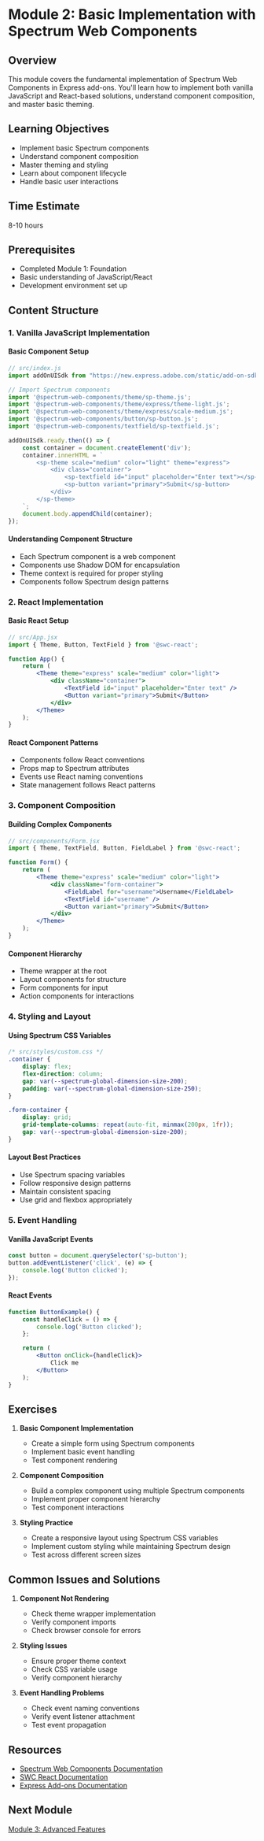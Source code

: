 # Module 2: Basic Implementation with Spectrum Web Components

## Overview

This module covers the fundamental implementation of Spectrum Web Components in Express add-ons. You'll learn how to implement both vanilla JavaScript and React-based solutions, understand component composition, and master basic theming.

## Learning Objectives

- Implement basic Spectrum components
- Understand component composition
- Master theming and styling
- Learn about component lifecycle
- Handle basic user interactions

## Time Estimate

8-10 hours

## Prerequisites

- Completed Module 1: Foundation
- Basic understanding of JavaScript/React
- Development environment set up

## Content Structure

### 1. Vanilla JavaScript Implementation

#### Basic Component Setup

```javascript
// src/index.js
import addOnUISdk from "https://new.express.adobe.com/static/add-on-sdk/sdk.js";

// Import Spectrum components
import '@spectrum-web-components/theme/sp-theme.js';
import '@spectrum-web-components/theme/express/theme-light.js';
import '@spectrum-web-components/theme/express/scale-medium.js';
import '@spectrum-web-components/button/sp-button.js';
import '@spectrum-web-components/textfield/sp-textfield.js';

addOnUISdk.ready.then(() => {
    const container = document.createElement('div');
    container.innerHTML = `
        <sp-theme scale="medium" color="light" theme="express">
            <div class="container">
                <sp-textfield id="input" placeholder="Enter text"></sp-textfield>
                <sp-button variant="primary">Submit</sp-button>
            </div>
        </sp-theme>
    `;
    document.body.appendChild(container);
});
```

#### Understanding Component Structure

- Each Spectrum component is a web component
- Components use Shadow DOM for encapsulation
- Theme context is required for proper styling
- Components follow Spectrum design patterns

### 2. React Implementation

#### Basic React Setup

```jsx
// src/App.jsx
import { Theme, Button, TextField } from '@swc-react';

function App() {
    return (
        <Theme theme="express" scale="medium" color="light">
            <div className="container">
                <TextField id="input" placeholder="Enter text" />
                <Button variant="primary">Submit</Button>
            </div>
        </Theme>
    );
}
```

#### React Component Patterns

- Components follow React conventions
- Props map to Spectrum attributes
- Events use React naming conventions
- State management follows React patterns

### 3. Component Composition

#### Building Complex Components

```jsx
// src/components/Form.jsx
import { Theme, TextField, Button, FieldLabel } from '@swc-react';

function Form() {
    return (
        <Theme theme="express" scale="medium" color="light">
            <div className="form-container">
                <FieldLabel for="username">Username</FieldLabel>
                <TextField id="username" />
                <Button variant="primary">Submit</Button>
            </div>
        </Theme>
    );
}
```

#### Component Hierarchy

- Theme wrapper at the root
- Layout components for structure
- Form components for input
- Action components for interactions

### 4. Styling and Layout

#### Using Spectrum CSS Variables

```css
/* src/styles/custom.css */
.container {
    display: flex;
    flex-direction: column;
    gap: var(--spectrum-global-dimension-size-200);
    padding: var(--spectrum-global-dimension-size-250);
}

.form-container {
    display: grid;
    grid-template-columns: repeat(auto-fit, minmax(200px, 1fr));
    gap: var(--spectrum-global-dimension-size-200);
}
```

#### Layout Best Practices

- Use Spectrum spacing variables
- Follow responsive design patterns
- Maintain consistent spacing
- Use grid and flexbox appropriately

### 5. Event Handling

#### Vanilla JavaScript Events

```javascript
const button = document.querySelector('sp-button');
button.addEventListener('click', (e) => {
    console.log('Button clicked');
});
```

#### React Events

```jsx
function ButtonExample() {
    const handleClick = () => {
        console.log('Button clicked');
    };

    return (
        <Button onClick={handleClick}>
            Click me
        </Button>
    );
}
```

## Exercises

1. **Basic Component Implementation**
   - Create a simple form using Spectrum components
   - Implement basic event handling
   - Test component rendering

2. **Component Composition**
   - Build a complex component using multiple Spectrum components
   - Implement proper component hierarchy
   - Test component interactions

3. **Styling Practice**
   - Create a responsive layout using Spectrum CSS variables
   - Implement custom styling while maintaining Spectrum design
   - Test across different screen sizes

## Common Issues and Solutions

1. **Component Not Rendering**
   - Check theme wrapper implementation
   - Verify component imports
   - Check browser console for errors

2. **Styling Issues**
   - Ensure proper theme context
   - Check CSS variable usage
   - Verify component hierarchy

3. **Event Handling Problems**
   - Check event naming conventions
   - Verify event listener attachment
   - Test event propagation

## Resources

- [Spectrum Web Components Documentation](https://opensource.adobe.com/spectrum-web-components/)
- [SWC React Documentation](https://opensource.adobe.com/spectrum-web-components/using-swc-react/)
- [Express Add-ons Documentation](https://developer.adobe.com/express/add-ons/docs/)

## Next Module

[Module 3: Advanced Features](../03-advanced-features/index.md)
